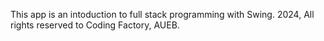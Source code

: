 This app is an intoduction to full stack programming with Swing. 
2024, All rights reserved to Coding Factory, AUEB.
